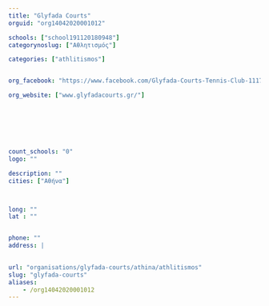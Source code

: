 ```yaml
---
title: "Glyfada Courts"
orguid: "org14042020001012"

schools: ["school191120180948"]
categorynoslug: ["Αθλητισμός"]

categories: ["athlitismos"]


org_facebook: "https://www.facebook.com/Glyfada-Courts-Tennis-Club-111786525571808/"

org_website: ["www.glyfadacourts.gr/"]







count_schools: "0"
logo: ""

description: ""
cities: ["Αθήνα"]



long: ""
lat : ""


phone: ""
address: |
    

url: "organisations/glyfada-courts/athina/athlitismos"
slug: "glyfada-courts"
aliases:
    - /org14042020001012
---
```



